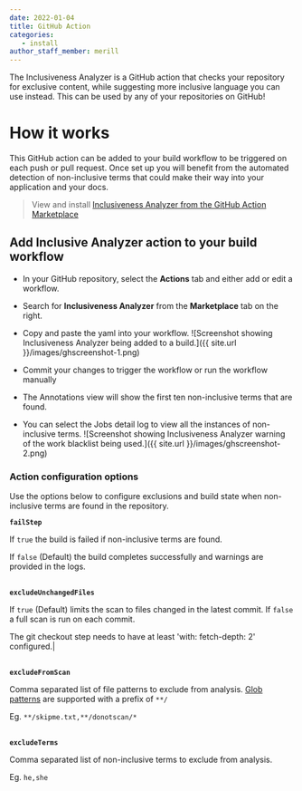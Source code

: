 ```yaml
---
date: 2022-01-04
title: GitHub Action
categories:
   - install
author_staff_member: merill
---
```


The Inclusiveness Analyzer is a GitHub action that checks your repository for exclusive content, while suggesting more inclusive language you can use instead. This can be used by any of your repositories on GitHub!

# How it works

This GitHub action can be added to your build workflow to be triggered on each push or pull request. Once set up you will benefit from the automated detection of non-inclusive terms that could make their way into your application and your docs.

> View and install [Inclusiveness Analyzer from the GitHub Action Marketplace](https://github.com/marketplace/actions/inclusiveness-analyzer)

## Add Inclusive Analyzer action to your build workflow

* In your GitHub repository, select the **Actions** tab and either add or edit a workflow.
* Search for **Inclusiveness Analyzer** from the **Marketplace** tab on the right.
* Copy and paste the yaml into your workflow.
![Screenshot showing Inclusiveness Analyzer being added to a build.]({{ site.url }}/images/ghscreenshot-1.png)

* Commit your changes to trigger the workflow or run the workflow manually
* The Annotations view will show the first ten non-inclusive terms that are found.
* You can select the Jobs detail log to view all the instances of non-inclusive terms.
![Screenshot showing Inclusiveness Analyzer warning of the work blacklist being used.]({{ site.url }}/images/ghscreenshot-2.png)

### Action configuration options

Use the options below to configure exclusions and build state when non-inclusive terms are found in the repository.

**`failStep`**

If `true` the build is failed if non-inclusive terms are found.

If `false` (Default) the build completes successfully and warnings are provided in the logs.


<br/>**`excludeUnchangedFiles`**

If `true` (Default) limits the scan to files changed in the latest commit. If `false` a full scan is run on each commit.

The git checkout step needs to have at least 'with: fetch-depth: 2' configured.|

<br/>**`excludeFromScan`**

Comma separated list of file patterns to exclude from analysis. [Glob patterns](https://github.com/isaacs/node-glob#glob-primer) are supported with a prefix of `**/`

Eg. `**/skipme.txt,**/donotscan/*`

<br/>**`excludeTerms`**

Comma separated list of non-inclusive terms to exclude from analysis.

Eg. `he,she`
